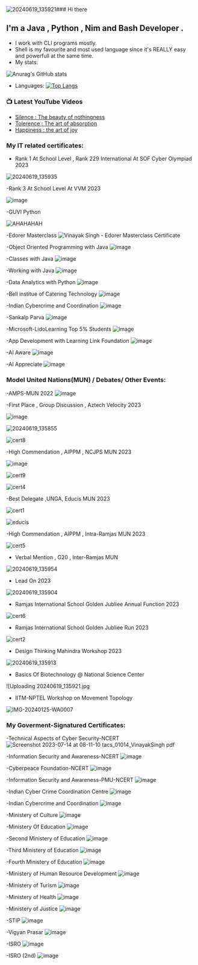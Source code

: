 ![20240619_135921](https://github.com/vs1ng/vs1ng/assets/90449815/12e70f6b-5465-4f4f-b2b4-897bf4c9a00e)### Hi there
## I'm a Java , Python , Nim and Bash Developer .
- I work with CLI programs mostly.
- Shell is my favourite and most used language since it's REALLY easy and powerfull at the same time.
- My stats:


![Anurag's GitHub stats](https://github-readme-stats.vercel.app/api?username=vs1ng&show_icons=true&theme=tokyonight)



- Languages:
[![Top Langs](https://github-readme-stats.vercel.app/api/top-langs/?username=vs1ng&layout=donut-vertical)](https://github.com/anuraghazra/github-readme-stats)




### 📺 Latest YouTube Videos
<!-- YOUTUBE:START -->
- [Silence : The beauty of nothingness](https://www.youtube.com/watch?v=FrkHFHpQDgs&t=59s)
- [Tolerence : The art of absorption](https://www.youtube.com/watch?v=s9XrJkAnNqY&t=64s)
- [Happiness : the art of joy](https://www.youtube.com/watch?v=s27pDxWjOlA&t=18s)
<!-- YOUTUBE:END -->
[Helios Mass Mailing:]: http://heliosmassmail.great-site.net/
[My Youtube channel:]: https://www.youtube.com/channel/UCAxfwzC0SgU7UqLEL15pHuA
[My instagram account:]: https://www.instagram.com/usernamewithanextrauserandmore/

### My IT related certificates:

- Rank 1 At School Level , Rank 229 International At SOF Cyber Olympiad 2023

![20240619_135935](https://github.com/vs1ng/vs1ng/assets/90449815/3f0df06a-b224-4b01-b7ce-59fbd9ee9dbe)

-Rank 3 At School Level At VVM 2023

![image](https://github.com/vs1ng/vs1ng/assets/90449815/d0436516-e77f-42bd-bcd2-1c80426fe47e)

-GUVI Python

![AHAHAHAH](https://github.com/vs1ng/vs1ng/assets/90449815/92f3fa94-1ceb-4e53-a26e-bef9f54a9ee9)

-Edorer Masterclass
![Vinayak Singh - Edorer Masterclass Certificate](https://github.com/vs1ng/vs1ng/assets/90449815/de57e20a-1a24-4887-bb9c-40207aac603c)

-Object Oriented Programming with Java
![image](https://user-images.githubusercontent.com/90449815/171877035-832d8023-ac25-4586-b7e5-aef6519e2c70.png)


-Classes with Java
![image](https://user-images.githubusercontent.com/90449815/170835915-dc74ddc6-8dad-4fa6-9d0e-f0dbf3d71886.png)


-Working with Java
![image](https://user-images.githubusercontent.com/90449815/170672481-1e82eec8-715c-4262-8dd3-8bcf2f5650e3.png)


-Data Analytics with Python
![image](https://user-images.githubusercontent.com/90449815/154788730-0fc487b5-36b7-4d62-9dfb-00a593e7b419.png)

-Bell institue of Catering Technology
![image](https://user-images.githubusercontent.com/90449815/153799484-c54941bb-7b06-4276-9f67-f1913cc34b94.png)

-Indian Cybercrime and Coordination 
![image](https://user-images.githubusercontent.com/90449815/153768093-b3713b8a-3740-4433-bd88-7d20deeeaca7.png)

-Sankalp Parva
![image](https://user-images.githubusercontent.com/90449815/153768190-fb1b8edf-64b1-4dd8-9c67-68fe303fef31.png)

-Microsoft-LidoLearning Top 5% Students
![image](https://user-images.githubusercontent.com/90449815/153768251-5cdcde4a-e63c-4f72-bf13-e425be96d03c.png)

-App Development with Learning Link Foundation
![image](https://user-images.githubusercontent.com/90449815/153768315-c22f2a16-c7d0-4d55-b548-ec74de0dc3e3.png)

-AI Aware
![image](https://user-images.githubusercontent.com/90449815/186701392-43c057c1-a4bb-4e81-918a-dc2a6154b58d.png)

-AI Appreciate
![image](https://user-images.githubusercontent.com/90449815/186701529-db654ffb-7d35-4990-9d96-06e564222f09.png)

### Model United Nations(MUN) / Debates/ Other Events:

-AMPS-MUN 2022
![image](https://user-images.githubusercontent.com/90449815/186700601-1a963ac4-61d4-4744-a2e6-f4c44dfe98c6.png)

-First Place , Group Discussion , Aztech Velocity 2023

![image](https://github.com/vs1ng/vs1ng/assets/90449815/1c22b2d4-bc0a-46b0-afa3-920e21b34a68)

![20240619_135855](https://github.com/vs1ng/vs1ng/assets/90449815/3de6cc3c-49f9-4db7-b62d-cbf93863f5cb)

![cert8](https://github.com/vs1ng/vs1ng/assets/90449815/642052c5-7596-4222-b2f4-fbeb18d9e25e)

-High Commendation , AIPPM , NCJPS MUN 2023

![image](https://github.com/vs1ng/vs1ng/assets/90449815/7b0c7afb-c96f-447d-90d4-33f60a778f0d)

![cert9](https://github.com/vs1ng/vs1ng/assets/90449815/0c209a2b-1c9f-446b-8788-681a82ca0d10)

![cert4](https://github.com/vs1ng/vs1ng/assets/90449815/9dffac2a-851c-4b04-b469-6129b98d64d5)

-Best Delegate ,UNGA, Educis MUN 2023

![cert1](https://github.com/vs1ng/vs1ng/assets/90449815/62a931d4-80dd-4cda-9749-d3e6624e3cbb)

![educis](https://github.com/vs1ng/vs1ng/assets/90449815/cde1669a-3e1e-4b3b-a2b9-df144dad1f30)

-High Commendation , AIPPM , Intra-Ramjas MUN 2023

![cert5](https://github.com/vs1ng/vs1ng/assets/90449815/57254a2d-19c4-4931-8283-dbc4bfdb96ea)

- Verbal Mention , G20 , Inter-Ramjas MUN

![20240619_135954](https://github.com/vs1ng/vs1ng/assets/90449815/304adbeb-913c-40d5-aec3-c2430129f1ad)

- Lead On 2023

![20240619_135904](https://github.com/vs1ng/vs1ng/assets/90449815/dafff4c1-94db-4d38-b674-f08263af7792)

- Ramjas International School Golden Jubliee Annual Function 2023

![cert6](https://github.com/vs1ng/vs1ng/assets/90449815/bbe9dfc3-64d5-4939-8236-e7fa9da84f81)

- Ramjas International School Golden Jubliee Run 2023

![cert2](https://github.com/vs1ng/vs1ng/assets/90449815/6fa95234-d1e9-40e5-a435-4a25bffb27e7)

- Design Thinking Mahindra Workshop 2023
  
![20240619_135913](https://github.com/vs1ng/vs1ng/assets/90449815/ddfa0fc0-2c2c-4567-9cbe-aa2b249ea8da)

- Basics Of Biotechnology @ National Science Center

![Uploading 20240619_135921.jpg

- IITM-NPTEL Workshop on Movement Topology

![IMG-20240125-WA0007](https://github.com/vs1ng/vs1ng/assets/90449815/3dfc8751-8f9b-465b-9849-148d7327baab)



### My Goverment-Signatured Certificates:

-Technical Aspects of Cyber Security-NCERT
![Screenshot 2023-07-14 at 08-11-10 tacs_01014_VinayakSingh pdf](https://github.com/vs1ng/vs1ng/assets/90449815/27ba32ef-116f-4eba-941e-798eead5e4dc)

-Information Security and Awareness-NCERT
![image](https://user-images.githubusercontent.com/90449815/199299104-4f75cd43-284e-43ff-9329-de5f67d0bc50.png)

-Cyberpeace Foundation-NCERT
![image](https://user-images.githubusercontent.com/90449815/199299151-7845c4aa-6cfb-4b98-97bb-a563d758b0f8.png)

-Information Security and Awareness-PMU-NCERT
![image](https://user-images.githubusercontent.com/90449815/199299999-27f60f6e-4df2-413f-ae1a-49ddce83ffd1.png)

-Indian Cyber Crime Coordination Centre
![image](https://user-images.githubusercontent.com/90449815/183934849-72d9532c-0397-4814-ae2a-4bd591302c6d.png)

-Indian Cybercrime and Coordination 
![image](https://user-images.githubusercontent.com/90449815/153768093-b3713b8a-3740-4433-bd88-7d20deeeaca7.png)

-Ministery of Culture
![image](https://user-images.githubusercontent.com/90449815/183935574-456e7b52-742d-46f9-8cc6-95a2bea7d0ed.png)

-Ministery Of Education
![image](https://user-images.githubusercontent.com/90449815/153768513-362490de-2abf-4b2b-8220-5c9aa96728dc.png)

-Second Ministery of Education
![image](https://user-images.githubusercontent.com/90449815/153768582-08368c55-1411-43a7-bb8a-43fddc2a6def.png)

-Third Ministery of Education
![image](https://user-images.githubusercontent.com/90449815/153768734-0fdbddaf-5d2b-478f-832a-e69678c1aaa5.png)

-Fourth Ministery of Education
![image](https://user-images.githubusercontent.com/90449815/170313943-701227a5-9f38-46be-90bf-58a9e339b321.png)

-Ministery of Human Resource Development
![image](https://user-images.githubusercontent.com/90449815/153768608-bdf54cf0-bf90-4847-8c68-2f20cde816ed.png)

-Ministery of Turism
![image](https://user-images.githubusercontent.com/90449815/153768667-f2c3a672-ab99-49f5-874a-a38c6133a340.png)

-Ministery of Health
![image](https://user-images.githubusercontent.com/90449815/153768819-ec53bfee-c1ba-46a6-a027-58fbca394db2.png)

-Ministery of Justice
![image](https://user-images.githubusercontent.com/90449815/153768778-a4278160-e912-426c-9987-12982c42d9bd.png)

-STIP
![image](https://user-images.githubusercontent.com/90449815/153768640-eff4a09e-5fbd-4862-89d9-51dbc0bca4ce.png)

-Vigyan Prasar
![image](https://user-images.githubusercontent.com/90449815/153768707-198d9002-943f-4794-9a67-4b42cde6c2f3.png)

-ISRO
![image](https://user-images.githubusercontent.com/90449815/153768763-2162a767-2c0a-4923-bf20-ffd2fe8d7d57.png)

-ISRO (2nd)
![image](https://user-images.githubusercontent.com/90449815/199299324-6fe8d55c-8c60-4ce6-b46b-a136e15063d9.png)
